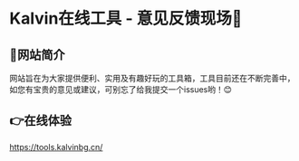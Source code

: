# Kalvin在线工具 - 意见反馈现场📢
## 🍉网站简介
网站旨在为大家提供便利、实用及有趣好玩的工具箱，工具目前还在不断完善中，如您有宝贵的意见或建议，可别忘了给我提交一个issues哟！😊
## 👉在线体验
https://tools.kalvinbg.cn/

